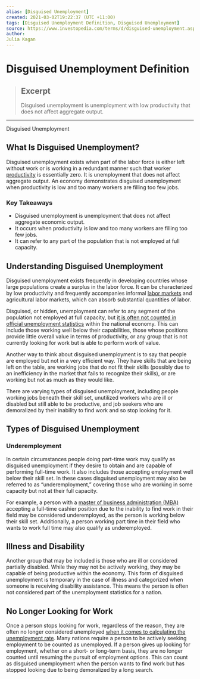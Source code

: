 ```yaml
---
alias: [Disguised Unemployment]
created: 2021-03-02T19:22:37 (UTC +11:00)
tags: [Disguised Unemployment Definition, Disguised Unemployment]
source: https://www.investopedia.com/terms/d/disguised-unemployment.asp
author: 
Julia Kagan
---
```


# Disguised Unemployment Definition

> ## Excerpt
> Disguised unemployment is unemployment with low productivity that does not affect aggregate output.

---

Disguised Unemployment
## What Is Disguised Unemployment?

Disguised unemployment exists when part of the labor force is either left without work or is working in a redundant manner such that worker [productivity](https://www.investopedia.com/terms/p/productivity.asp) is essentially zero. It is unemployment that does not affect aggregate output. An economy demonstrates disguised unemployment when productivity is low and too many workers are filling too few jobs.

### Key Takeaways

-   Disguised unemployment is unemployment that does not affect aggregate economic output.
-   It occurs when productivity is low and too many workers are filling too few jobs.
-   It can refer to any part of the population that is not employed at full capacity.

## Understanding Disguised Unemployment

Disguised unemployment exists frequently in developing countries whose large populations create a surplus in the labor force. It can be characterized by low productivity and frequently accompanies informal [labor markets](https://www.investopedia.com/terms/l/labor-market.asp) and agricultural labor markets, which can absorb substantial quantities of labor.

Disguised, or hidden, unemployment can refer to any segment of the population not employed at full capacity, but [it is often not counted in official unemployment statistics](https://www.investopedia.com/ask/answers/063015/how-does-us-bureau-labor-statistics-calculate-unemployment-rate-published-monthly.asp) within the national economy. This can include those working well below their capabilities, those whose positions provide little overall value in terms of productivity, or any group that is not currently looking for work but is able to perform work of value.

Another way to think about disguised unemployment is to say that people are employed but not in a very efficient way. They have skills that are being left on the table, are working jobs that do not fit their skills (possibly due to an inefficiency in the market that fails to recognize their skills), or are working but not as much as they would like.

There are varying types of disguised unemployment, including people working jobs beneath their skill set, unutilized workers who are ill or disabled but still able to be productive, and job seekers who are demoralized by their inability to find work and so stop looking for it.

## Types of Disguised Unemployment

### Underemployment

In certain circumstances people doing part-time work may qualify as disguised unemployment if they desire to obtain and are capable of performing full-time work. It also includes those accepting employment well below their skill set. In these cases disguised unemployment may also be referred to as “underemployment,” covering those who are working in some capacity but not at their full capacity.

For example, a person with a [master of business administration (MBA)](https://www.investopedia.com/terms/m/mba.asp) accepting a full-time cashier position due to the inability to find work in their field may be considered underemployed, as the person is working below their skill set. Additionally, a person working part time in their field who wants to work full time may also qualify as underemployed.

## Illness and Disability

Another group that may be included is those who are ill or considered partially disabled. While they may not be actively working, they may be capable of being productive within the economy. This form of disguised unemployment is temporary in the case of illness and categorized when someone is receiving disability assistance. This means the person is often not considered part of the unemployment statistics for a nation.

## No Longer Looking for Work

Once a person stops looking for work, regardless of the reason, they are often no longer considered unemployed [when it comes to calculating the unemployment rate](https://www.investopedia.com/articles/economics/10/unemployment-rate-get-real.asp). Many nations require a person to be actively seeking employment to be counted as unemployed. If a person gives up looking for employment, whether on a short- or long-term basis, they are no longer counted until resuming the pursuit of employment options. This can count as disguised unemployment when the person wants to find work but has stopped looking due to being demoralized by a long search.
